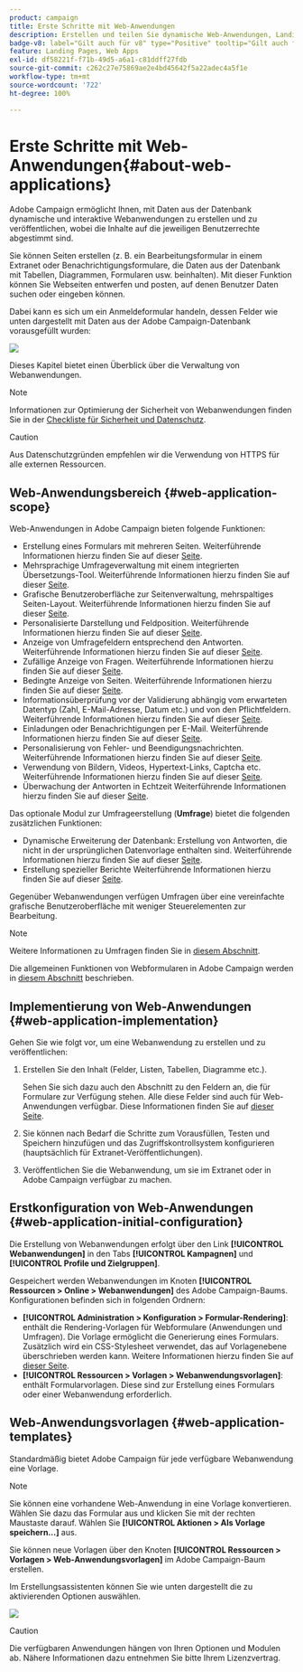 ```yaml
---
product: campaign
title: Erste Schritte mit Web-Anwendungen
description: Erstellen und teilen Sie dynamische Web-Anwendungen, Landingpages und Umfragen
badge-v8: label="Gilt auch für v8" type="Positive" tooltip="Gilt auch für Campaign v8"
feature: Landing Pages, Web Apps
exl-id: df58221f-f71b-49d5-a6a1-c81ddff27fdb
source-git-commit: c262c27e75869ae2e4bd45642f5a22adec4a5f1e
workflow-type: tm+mt
source-wordcount: '722'
ht-degree: 100%

---
```


# Erste Schritte mit Web-Anwendungen{#about-web-applications}



Adobe Campaign ermöglicht Ihnen, mit Daten aus der Datenbank dynamische und interaktive Webanwendungen zu erstellen und zu veröffentlichen, wobei die Inhalte auf die jeweiligen Benutzerrechte abgestimmt sind.

Sie können Seiten erstellen (z. B. ein Bearbeitungsformular in einem Extranet oder Benachrichtigungsformulare, die Daten aus der Datenbank mit Tabellen, Diagrammen, Formularen usw. beinhalten). Mit dieser Funktion können Sie Webseiten entwerfen und posten, auf denen Benutzer Daten suchen oder eingeben können.

Dabei kann es sich um ein Anmeldeformular handeln, dessen Felder wie unten dargestellt mit Daten aus der Adobe Campaign-Datenbank vorausgefüllt wurden:

![](assets/webapp_form_sample.png)

Dieses Kapitel bietet einen Überblick über die Verwaltung von Webanwendungen.

>[!NOTE]
>
>Informationen zur Optimierung der Sicherheit von Webanwendungen finden Sie in der [Checkliste für Sicherheit und Datenschutz](https://helpx.adobe.com/de/campaign/kb/acc-security.html).

>[!CAUTION]
>
>Aus Datenschutzgründen empfehlen wir die Verwendung von HTTPS für alle externen Ressourcen.

## Web-Anwendungsbereich {#web-application-scope}

Web-Anwendungen in Adobe Campaign bieten folgende Funktionen:

* Erstellung eines Formulars mit mehreren Seiten. Weiterführende Informationen hierzu finden Sie auf dieser [Seite](about-web-forms.md).
* Mehrsprachige Umfrageverwaltung mit einem integrierten Übersetzungs-Tool. Weiterführende Informationen hierzu finden Sie auf dieser [Seite](translating-a-web-application.md).
* Grafische Benutzeroberfläche zur Seitenverwaltung, mehrspaltiges Seiten-Layout. Weiterführende Informationen hierzu finden Sie auf dieser [Seite](designing-a-web-application.md).
* Personalisierte Darstellung und Feldposition. Weiterführende Informationen hierzu finden Sie auf dieser [Seite](editing-content.md#adding-personalization-content).
* Anzeige von Umfragefeldern entsprechend den Antworten. Weiterführende Informationen hierzu finden Sie auf dieser [Seite](form-rendering.md#defining-fields-conditional-display).
* Zufällige Anzeige von Fragen. Weiterführende Informationen hierzu finden Sie auf dieser [Seite](../../surveys/using/building-a-survey.md#adding-questions).
* Bedingte Anzeige von Seiten. Weiterführende Informationen hierzu finden Sie auf dieser [Seite](defining-web-forms-page-sequencing.md#conditional-page-display).
* Informationsüberprüfung vor der Validierung abhängig vom erwarteten Datentyp (Zahl, E-Mail-Adresse, Datum etc.) und von den Pflichtfeldern. Weiterführende Informationen hierzu finden Sie auf dieser [Seite](form-rendering.md#defining-control-settings).
* Einladungen oder Benachrichtigungen per E-Mail. Weiterführende Informationen hierzu finden Sie auf dieser [Seite](publishing-a-web-form.md#delivering-a-form-via-email).
* Personalisierung von Fehler- und Beendigungsnachrichten. Weiterführende Informationen hierzu finden Sie auf dieser [Seite](defining-web-forms-properties.md#setting-up-an-error-page).
* Verwendung von Bildern, Videos, Hypertext-Links, Captcha etc. Weiterführende Informationen hierzu finden Sie auf dieser [Seite](editing-content.md).
* Überwachung der Antworten in Echtzeit Weiterführende Informationen hierzu finden Sie auf dieser [Seite](../../surveys/using/publish-track-and-use-collected-data.md#response-tracking).

Das optionale Modul zur Umfrageerstellung (**Umfrage**) bietet die folgenden zusätzlichen Funktionen:

* Dynamische Erweiterung der Datenbank: Erstellung von Antworten, die nicht in der ursprünglichen Datenvorlage enthalten sind. Weiterführende Informationen hierzu finden Sie auf dieser [Seite](../../surveys/using/managing-answers.md#storing-collected-answers).
* Erstellung spezieller Berichte Weiterführende Informationen hierzu finden Sie auf dieser [Seite](../../surveys/using/publish-track-and-use-collected-data.md#reports-on-surveys).

Gegenüber Webanwendungen verfügen Umfragen über eine vereinfachte grafische Benutzeroberfläche mit weniger Steuerelementen zur Bearbeitung.

>[!NOTE]
>
>Weitere Informationen zu Umfragen finden Sie in [diesem Abschnitt](../../surveys/using/about-surveys.md).
>
>Die allgemeinen Funktionen von Webformularen in Adobe Campaign werden in [diesem Abschnitt](about-web-forms.md) beschrieben.

## Implementierung von Web-Anwendungen {#web-application-implementation}

Gehen Sie wie folgt vor, um eine Webanwendung zu erstellen und zu veröffentlichen:

1. Erstellen Sie den Inhalt (Felder, Listen, Tabellen, Diagramme etc.).

   Sehen Sie sich dazu auch den Abschnitt zu den Feldern an, die für Formulare zur Verfügung stehen. Alle diese Felder sind auch für Web-Anwendungen verfügbar. Diese Informationen finden Sie auf [dieser Seite](adding-fields-to-a-web-form.md).

1. Sie können nach Bedarf die Schritte zum Vorausfüllen, Testen und Speichern hinzufügen und das Zugriffskontrollsystem konfigurieren (hauptsächlich für Extranet-Veröffentlichungen).
1. Veröffentlichen Sie die Webanwendung, um sie im Extranet oder in Adobe Campaign verfügbar zu machen.

## Erstkonfiguration von Web-Anwendungen {#web-application-initial-configuration}

Die Erstellung von Webanwendungen erfolgt über den Link **[!UICONTROL Webanwendungen]** in den Tabs **[!UICONTROL Kampagnen]** und **[!UICONTROL Profile und Zielgruppen]**.

Gespeichert werden Webanwendungen im Knoten **[!UICONTROL Ressourcen > Online > Webanwendungen]** des Adobe Campaign-Baums. Konfigurationen befinden sich in folgenden Ordnern:

* **[!UICONTROL Administration > Konfiguration > Formular-Rendering]**: enthält die Rendering-Vorlagen für Webformulare (Anwendungen und Umfragen). Die Vorlage ermöglicht die Generierung eines Formulars. Zusätzlich wird ein CSS-Stylesheet verwendet, das auf Vorlagenebene überschrieben werden kann. Weitere Informationen hierzu finden Sie auf [dieser Seite](form-rendering.md#selecting-the-form-rendering-template).
* **[!UICONTROL Ressourcen > Vorlagen > Webanwendungsvorlagen]**: enthält Formularvorlagen. Diese sind zur Erstellung eines Formulars oder einer Webanwendung erforderlich.

## Web-Anwendungsvorlagen {#web-application-templates}

Standardmäßig bietet Adobe Campaign für jede verfügbare Webanwendung eine Vorlage.

>[!NOTE]
>
>Sie können eine vorhandene Web-Anwendung in eine Vorlage konvertieren. Wählen Sie dazu das Formular aus und klicken Sie mit der rechten Maustaste darauf. Wählen Sie **[!UICONTROL Aktionen > Als Vorlage speichern…]** aus.

Sie können neue Vorlagen über den Knoten **[!UICONTROL Ressourcen > Vorlagen > Web-Anwendungsvorlagen]** im Adobe Campaign-Baum erstellen.

Im Erstellungsassistenten können Sie wie unten dargestellt die zu aktivierenden Optionen auswählen.

![](assets/webapp_create_template.png)

>[!CAUTION]
>
>Die verfügbaren Anwendungen hängen von Ihren Optionen und Modulen ab. Nähere Informationen dazu entnehmen Sie bitte Ihrem Lizenzvertrag.

